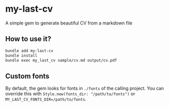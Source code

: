# my-last-cv
A simple gem to generate beautiful CV from a markdown file

## How to use it?
```bash
bundle add my-last-cv
bundle install
bundle exec my_last_cv sample/cv.md output/cv.pdf
```

## Custom fonts
By default, the gem looks for fonts in `./fonts` of the calling project.
You can override this with `Style.new(fonts_dir: "/path/to/fonts")`
or `MY_LAST_CV_FONTS_DIR=/path/to/fonts`.
